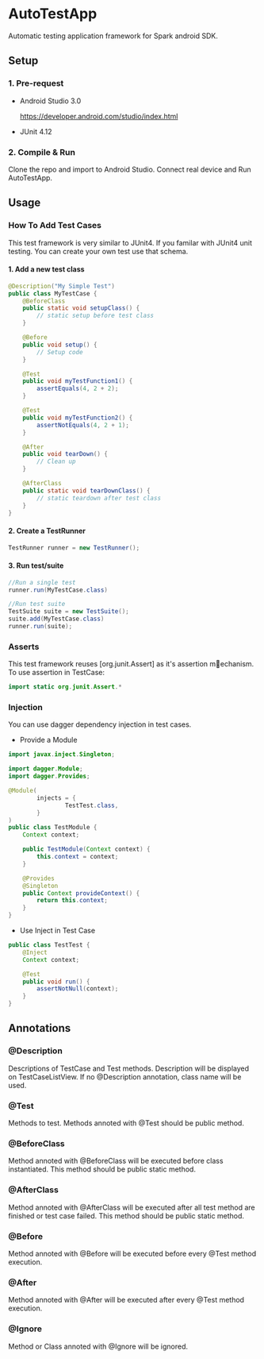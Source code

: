 # AutoTestApp

Automatic testing application framework for Spark android SDK.

## Setup 

### 1. Pre-request

- Android Studio 3.0

    <https://developer.android.com/studio/index.html>

- JUnit 4.12

### 2. Compile & Run

Clone the repo and import to Android Studio. Connect real device and Run AutoTestApp.


## Usage

### How To Add Test Cases

This test framework is very similar to JUnit4. If you familar with JUnit4 unit testing. You can create your own test use that schema.

#### 1. Add a new test class

```java
@Description("My Simple Test")
public class MyTestCase {
    @BeforeClass
    public static void setupClass() {
        // static setup before test class
    }

    @Before
    public void setup() {
        // Setup code
    }

    @Test
    public void myTestFunction1() {
        assertEquals(4, 2 + 2);
    }

    @Test
    public void myTestFunction2() {
        assertNotEquals(4, 2 + 1);
    }

    @After
    public void tearDown() {
        // Clean up
    }

    @AfterClass
    public static void tearDownClass() {
        // static teardown after test class
    }
}
```

#### 2. Create a TestRunner

```java
TestRunner runner = new TestRunner();
```

#### 3. Run test/suite

```java
//Run a single test
runner.run(MyTestCase.class)

//Run test suite
TestSuite suite = new TestSuite();
suite.add(MyTestCase.class)
runner.run(suite);
```

### Asserts

This test framework reuses [org.junit.Assert] as it's assertion mechanism. To use assertion in TestCase:

```java
import static org.junit.Assert.*
```

### Injection

You can use dagger dependency injection in test cases.

- Provide a Module

```java
import javax.inject.Singleton;

import dagger.Module;
import dagger.Provides;

@Module(
        injects = {
                TestTest.class,
        }
)
public class TestModule {
    Context context;

    public TestModule(Context context) {
        this.context = context;
    }

    @Provides
    @Singleton
    public Context provideContext() {
        return this.context;
    }
}
```

- Use Inject in Test Case

```java
public class TestTest {
    @Inject
    Context context;

    @Test
    public void run() {
        assertNotNull(context);
    }
}
```


## Annotations

### @Description

Descriptions of TestCase and Test methods. Description will be displayed on TestCaseListView. If no @Description annotation, class name will be used.

### @Test

Methods to test. Methods annoted with @Test should be public method.

### @BeforeClass

Method annoted with @BeforeClass will be executed before class instantiated. This method should be public static method.

### @AfterClass

Method annoted with @AfterClass will be executed after all test method are finished or test case failed. This method should be public static method.

### @Before

Method annoted with @Before will be executed before every @Test method execution.

### @After

Method annoted with @After will be executed after every @Test method execution.

### @Ignore

Method or Class annoted with @Ignore will be ignored.